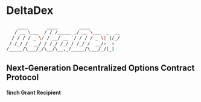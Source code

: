 # DeltaDex

```sh
    ____       ____        ____           
   / __ \___  / / /_____ _/ __ \___  _  __
  / / / / _ \/ / __/ __ `/ / / / _ \| |/_/
 / /_/ /  __/ / /_/ /_/ / /_/ /  __/>  <  
/_____/\___/_/\__/\__,_/_____/\___/_/|_|  
```
                                          
## Next-Generation Decentralized Options Contract Protocol

#### 1inch Grant Recipient




